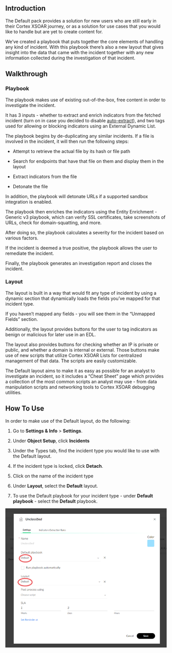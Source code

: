 
## Introduction

The Default pack provides a solution for new users who are still early in their Cortex XSOAR journey, or as a solution for use cases that you would like to handle but are yet to create content for.

  

We’ve created a playbook that puts together the core elements of handling any kind of incident. With this playbook there’s also a new layout that gives insight into the data that came with the incident together with any new information collected during the investigation of that incident.

  
  

## Walkthrough

### Playbook

The playbook makes use of existing out-of-the-box, free content in order to investigate the incident.

It has 3 inputs - whether to extract and enrich indicators from the fetched incident (turn on in case you decided to disable [auto-extract](https://xsoar.pan.dev/docs/incidents/incident-types#incident-type-properties_)), and two tags used for allowing or blocking indicators using an External Dynamic List.

The playbook begins by de-duplicating any similar incidents. If a file is involved in the incident, it will then run the following steps:

-   Attempt to retrieve the actual file by its hash or file path
    
-   Search for endpoints that have that file on them and display them in the layout
    
-   Extract indicators from the file
    
-   Detonate the file
    

In addition, the playbook will detonate URLs if a supported sandbox integration is enabled.

The playbook then enriches the indicators using the Entity Enrichment - Generic v3 playbook, which can verify SSL certificates, take screenshots of URLs, check for domain-squatting, and more.

After doing so, the playbook calculates a severity for the incident based on various factors.

If the incident is deemed a true positive, the playbook allows the user to remediate the incident.

Finally, the playbook generates an investigation report and closes the incident.

  

### Layout

The layout is built in a way that would fit any type of incident by using a dynamic section that dynamically loads the fields you’ve mapped for that incident type.

If you haven’t mapped any fields - you will see them in the “Unmapped Fields” section.

Additionally, the layout provides buttons for the user to tag indicators as benign or malicious for later use in an EDL.

The layout also provides buttons for checking whether an IP is private or public, and whether a domain is internal or external. Those buttons make use of new scripts that utilize Cortex XSOAR Lists for centralized management of that data. The scripts are easily customizable.

The Default layout aims to make it as easy as possible for an analyst to investigate an incident, so it includes a “Cheat Sheet” page which provides a collection of the most common scripts an analyst may use - from data manipulation scripts and networking tools to Cortex XSOAR debugging utilities.

  
  

## How To Use

In order to make use of the Default layout, do the following:

1.  Go to **Settings & Info** > **Settings**.
    
2.  Under **Object Setup**, click **Incidents**
    
3.  Under the Types tab, find the incident type you would like to use with the Default layout.
    

1.  If the incident type is locked, click **Detach**.
    

5.  Click on the name of the incident type
    
6.  Under **Layout**, select the **Default** layout.
    
7. To use the Default playbook for your incident type - under **Default playbook** - select the **Default** playbook.
    

![](https://github.com/demisto/content-docs/blob/master/docs/doc_imgs/reference/unclassified%20edit.png?raw=true)
